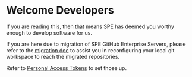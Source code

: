 # Welcome Developers

If you are reading this, then that means SPE has deemed you worthy enough to develop software for us.

If you are here due to migration of SPE GitHub Enterprise Servers, please refer to the [migration doc](MIGRATION.MD) to assist you in reconfiguring your local git workspace to reach the migrated repositories.

Refer to [Personal Access Tokens](PATS.MD) to set those up.

